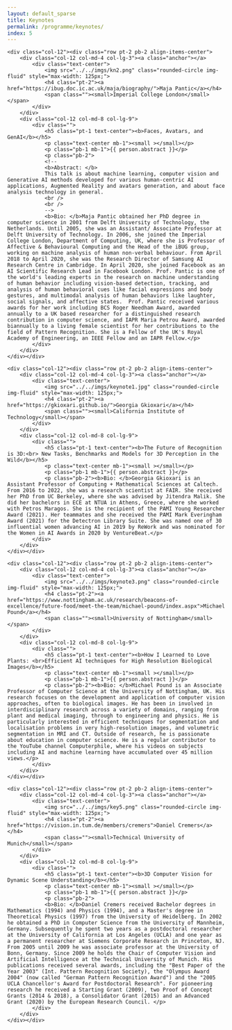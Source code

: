 ```yaml
---
layout: default_sparse
title: Keynotes
permalink: /programme/keynotes/
index: 5
---
```


<div class="row justify-content-around pl-4 pr-4">

	<div class="col-12"><div class="row pt-2 pb-2 align-items-center">
	    <div class="col-12 col-md-4 col-lg-3"><a class="anchor"></a>
	        <div class="text-center">
	            <img src="../../imgs/kn2.png" class="rounded-circle img-fluid" style="max-width: 125px;">
	            <h4 class="pt-2"><a href="https://ibug.doc.ic.ac.uk/maja/biography/">Maja Pantic</a></h4>
	            <span class=""><small>Imperial College London</small></span>
	        </div>
	    </div>
	    <div class="col-12 col-md-8 col-lg-9">
	        <div class="">
	            <h5 class="pt-1 text-center"><b>Faces, Avatars, and GenAI</b></h5>
	            <p class="text-center mb-1"><small ></small></p>
	            <p class="pb-1 mb-1">{{ person.abstract }}</p>
	            <p class="pb-2">
				<!--
				<b>Abstract: </b>
				This talk is about machine learning, computer vision and Generative AI methods developed for various human-centric AI applications, Augmented Reality and avatars generation, and about face analysis technology in general.
				<br />
				<br />
				-->
				<b>Bio: </b>Maja Pantic obtained her PhD degree in computer science in 2001 from Delft University of Technology, the Netherlands. Until 2005, she was an Assistant/ Associate Professor at Delft University of Technology. In 2006, she joined the Imperial College London, Department of Computing, UK, where she is Professor of Affective & Behavioural Computing and the Head of the iBUG group, working on machine analysis of human non-verbal behaviour. From April 2018 to April 2020, she was the Research Director of Samsung AI Research Centre in Cambridge. In April 2020, she joined Facebook as an AI Scientific Research Lead in Facebook London. Prof. Pantic is one of the world's leading experts in the research on machine understanding of human behavior including vision-based detection, tracking, and analysis of human behavioral cues like facial expressions and body gestures, and multimodal analysis of human behaviors like laughter, social signals, and affective states.  Prof. Pantic received various awards for her work including BCS Roger Needham Award, awarded annually to a UK based researcher for a distinguished research contribution in computer science, and IAPR Maria Petrou Award, awarded biannually to a living female scientist for her contributions to the field of Pattern Recognition. She is a Fellow of the UK's Royal Academy of Engineering, an IEEE Fellow and an IAPR Fellow.</p>
	        </div>
	    </div>
	</div></div>

 	<div class="col-12"><div class="row pt-2 pb-2 align-items-center">
	    <div class="col-12 col-md-4 col-lg-3"><a class="anchor"></a>
	        <div class="text-center">
	            <img src="../../imgs/keynote1.jpg" class="rounded-circle img-fluid" style="max-width: 125px;">
	            <h4 class="pt-2"><a href="https://gkioxari.github.io/">Georgia Gkioxari</a></h4>
	            <span class=""><small>California Institute of Technology</small></span>
	        </div>
	    </div>
	    <div class="col-12 col-md-8 col-lg-9">
	        <div class="">
	            <h5 class="pt-1 text-center"><b>The Future of Recognition is 3D:<br> New Tasks, Benchmarks and Models for 3D Perception in the Wild</b></h5>
	            <p class="text-center mb-1"><small ></small></p>
	            <p class="pb-1 mb-1">{{ person.abstract }}</p>
	            <p class="pb-2"><b>Bio: </b>Georgia Gkioxari is an Assistant Professor of Computing + Mathematical Sciences at Caltech. From 2016 to 2022, she was a research scientist at FAIR. She received her PhD from UC Berkeley, where she was advised by Jitendra Malik. She did her bachelors in ECE at NTUA in Athens, Greece, where she worked with Petros Maragos. She is the recipient of the PAMI Young Researcher Award (2021). Her teammates and she received the PAMI Mark Everingham Award (2021) for the Detectron Library Suite. She was named one of 30 influential women advancing AI in 2019 by ReWork and was nominated for the Women in AI Awards in 2020 by VentureBeat.</p>
	        </div>
	    </div>
	</div></div>
	
	<div class="col-12"><div class="row pt-2 pb-2 align-items-center">
	    <div class="col-12 col-md-4 col-lg-3"><a class="anchor"></a>
	        <div class="text-center">
	            <img src="../../imgs/keynote3.png" class="rounded-circle img-fluid" style="max-width: 125px;">
	            <h4 class="pt-2"><a href="https://www.nottingham.ac.uk/research/beacons-of-excellence/future-food/meet-the-team/michael-pound/index.aspx">Michael Pound</a></h4>
	            <span class=""><small>University of Nottingham</small></span>
	        </div>
	    </div>
	    <div class="col-12 col-md-8 col-lg-9">
	        <div class="">
	            <h5 class="pt-1 text-center"><b>How I Learned to Love Plants: <br>Efficient AI techniques for High Resolution Biological Images</b></h5>
	            <p class="text-center mb-1"><small ></small></p>
	            <p class="pb-1 mb-1">{{ person.abstract }}</p>
	            <p class="pb-2"><b>Bio: </b>Michael Pound is an Associate Professor of Computer Science at the University of Nottingham, UK. His research focuses on the development and application of computer vision approaches, often to biological images. He has been in involved in interdisciplinary research across a variety of domains, ranging from plant and medical imaging, through to engineering and physics. He is particularly interested in efficient techniques for segmentation and localisation problems in very high-resolution images, and volumetric segmentation in MRI and CT. Outside of research, he is passionate about education in computer science. He is a regular contributor to the YouTube channel Computerphile, where his videos on subjects including AI and machine learning have accumulated over 45 million views.</p>
	        </div>
	    </div>
	</div></div>

	<div class="col-12"><div class="row pt-2 pb-2 align-items-center">
	    <div class="col-12 col-md-4 col-lg-3"><a class="anchor"></a>
	        <div class="text-center">
	            <img src="../../imgs/key5.png" class="rounded-circle img-fluid" style="max-width: 125px;">
	            <h4 class="pt-2"><a href="https://vision.in.tum.de/members/cremers">Daniel Cremers</a></h4>
	            <span class=""><small>Technical University of Munich</small></span>
	        </div>
	    </div>
	    <div class="col-12 col-md-8 col-lg-9">
	        <div class="">
	            <h5 class="pt-1 text-center"><b>3D Computer Vision for Dynamic Scene Understanding</b></h5>
	            <p class="text-center mb-1"><small ></small></p>
	            <p class="pb-1 mb-1">{{ person.abstract }}</p>
	            <p class="pb-2">
				<b>Bio: </b>Daniel Cremers received Bachelor degrees in Mathematics (1994) and Physics (1994), and a Master's degree in Theoretical Physics (1997) from the University of Heidelberg. In 2002 he obtained a PhD in Computer Science from the University of Mannheim, Germany. Subsequently he spent two years as a postdoctoral researcher at the University of California at Los Angeles (UCLA) and one year as a permanent researcher at Siemens Corporate Research in Princeton, NJ. From 2005 until 2009 he was associate professor at the University of Bonn, Germany. Since 2009 he holds the Chair of Computer Vision and Artificial Intelligence at the Technical University of Munich. His publications received several awards, including the "Best Paper of the Year 2003" (Int. Pattern Recognition Society), the "Olympus Award 2004" (now called "German Pattern Recognition Award") and the "2005 UCLA Chancellor's Award for Postdoctoral Research". For pioneering research he received a Starting Grant (2009), two Proof of Concept Grants (2014 & 2018), a Consolidator Grant (2015) and an Advanced Grant (2020) by the European Research Council. </p>
	        </div>
	    </div>
	</div></div>

</div>

